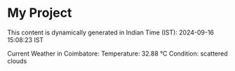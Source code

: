# My Project

This content is dynamically generated in Indian Time (IST): 2024-09-16 15:08:23 IST


Current Weather in Coimbatore:
Temperature: 32.88 °C
Condition: scattered clouds
